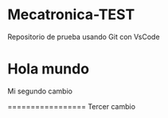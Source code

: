 # Mecatronica-TEST
Repositorio de prueba usando Git con VsCode

Hola mundo
====================
Mi segundo cambio

=================
Tercer cambio
